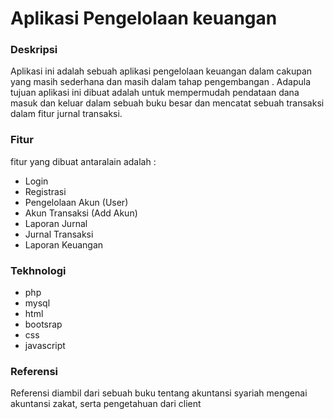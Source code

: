 
# Aplikasi Pengelolaan keuangan

### Deskripsi
Aplikasi ini adalah sebuah aplikasi pengelolaan keuangan dalam cakupan yang masih sederhana dan masih dalam tahap pengembangan
. Adapula tujuan aplikasi ini dibuat adalah untuk mempermudah pendataan dana masuk dan keluar dalam sebuah buku besar dan mencatat sebuah transaksi dalam fitur jurnal transaksi.
### Fitur
fitur yang dibuat antaralain adalah :
* Login
* Registrasi
* Pengelolaan Akun (User)
* Akun Transaksi (Add Akun)
* Laporan Jurnal
* Jurnal Transaksi
* Laporan Keuangan
### Tekhnologi
* php
* mysql
* html
* bootsrap
* css
* javascript
### Referensi
Referensi diambil dari sebuah buku tentang akuntansi syariah mengenai akuntansi zakat, serta pengetahuan dari client

